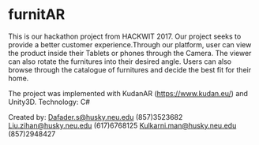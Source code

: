 # furnitAR
This is our hackathon project from HACKWIT 2017. Our project seeks to provide a better customer experience.Through our platform, user can view the product inside their Tablets or phones through the Camera. The viewer can also rotate the furnitures into their desired angle. Users can also browse through the catalogue of furnitures and decide the best fit for their home. 

The project was implemented with KudanAR (https://www.kudan.eu/)
and Unity3D. 
Technology: C#

Created by:
Dafader.s@husky.neu.edu (857)3523682
Liu.zihan@husky.neu.edu (617)6768125
Kulkarni.man@husky.neu.edu (857)2948427

